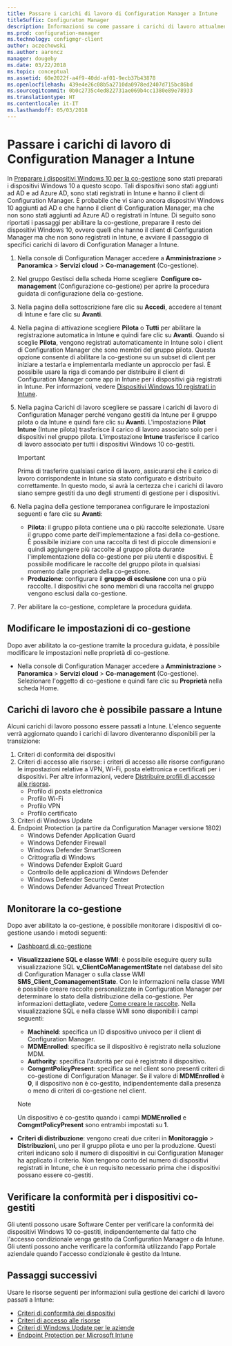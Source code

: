 ```yaml
---
title: Passare i carichi di lavoro di Configuration Manager a Intune
titleSuffix: Configuraton Manager
description: Informazioni su come passare i carichi di lavoro attualmente gestiti da Configuration Manager a Microsoft Intune.
ms.prod: configuration-manager
ms.technology: configmgr-client
author: aczechowski
ms.author: aaroncz
manager: dougeby
ms.date: 03/22/2018
ms.topic: conceptual
ms.assetid: 60e2022f-a4f9-40dd-af01-9ecb37b43878
ms.openlocfilehash: 439e4e26c08b5a2710da0978ed2407d715bc86bd
ms.sourcegitcommit: 0b0c2735c4ed822731ae069b4cc1380e89e78933
ms.translationtype: HT
ms.contentlocale: it-IT
ms.lasthandoff: 05/03/2018
---
```

# <a name="switch-configuration-manager-workloads-to-intune"></a>Passare i carichi di lavoro di Configuration Manager a Intune
In [Preparare i dispositivi Windows 10 per la co-gestione](co-management-prepare.md) sono stati preparati i dispositivi Windows 10 a questo scopo. Tali dispositivi sono stati aggiunti ad AD e ad Azure AD, sono stati registrati in Intune e hanno il client di Configuration Manager. È probabile che vi siano ancora dispositivi Windows 10 aggiunti ad AD e che hanno il client di Configuration Manager, ma che non sono stati aggiunti ad Azure AD o registrati in Intune. Di seguito sono riportati i passaggi per abilitare la co-gestione, preparare il resto dei dispositivi Windows 10, ovvero quelli che hanno il client di Configuration Manager ma che non sono registrati in Intune, e avviare il passaggio di specifici carichi di lavoro di Configuration Manager a Intune.

1. Nella console di Configuration Manager accedere a **Amministrazione** > **Panoramica** > **Servizi cloud** > **Co-management** (Co-gestione).    
2. Nel gruppo Gestisci della scheda Home scegliere  **Configure co-management** (Configurazione co-gestione) per aprire la procedura guidata di configurazione della co-gestione.    
3. Nella pagina della sottoscrizione fare clic su **Accedi**, accedere al tenant di Intune e fare clic su **Avanti**.   
4. Nella pagina di attivazione scegliere **Pilota** o **Tutti** per abilitare la registrazione automatica in Intune e quindi fare clic su **Avanti**. Quando si sceglie **Pilota**, vengono registrati automaticamente in Intune solo i client di Configuration Manager che sono membri del gruppo pilota. Questa opzione consente di abilitare la co-gestione su un subset di client per iniziare a testarla e implementarla mediante un approccio per fasi. È possibile usare la riga di comando per distribuire il client di Configuration Manager come app in Intune per i dispositivi già registrati in Intune. Per informazioni, vedere [Dispositivi Windows 10 registrati in Intune](co-management-prepare.md#windows-10-devices-enrolled-in-intune).
5. Nella pagina Carichi di lavoro scegliere se passare i carichi di lavoro di Configuration Manager perché vengano gestiti da Intune per il gruppo pilota o da Intune e quindi fare clic su **Avanti**. L'impostazione **Pilot Intune** (Intune pilota) trasferisce il carico di lavoro associato solo per i dispositivi nel gruppo pilota. L'impostazione **Intune** trasferisce il carico di lavoro associato per tutti i dispositivi Windows 10 co-gestiti. 
        
   > [!Important]    
   > Prima di trasferire qualsiasi carico di lavoro, assicurarsi che il carico di lavoro corrispondente in Intune sia stato configurato e distribuito correttamente. In questo modo, si avrà la certezza che i carichi di lavoro siano sempre gestiti da uno degli strumenti di gestione per i dispositivi.   
1. Nella pagina della gestione temporanea configurare le impostazioni seguenti e fare clic su **Avanti**:
    - **Pilota**: il gruppo pilota contiene una o più raccolte selezionate. Usare il gruppo come parte dell'implementazione a fasi della co-gestione. È possibile iniziare con una raccolta di test di piccole dimensioni e quindi aggiungere più raccolte al gruppo pilota durante l'implementazione della co-gestione per più utenti e dispositivi. È possibile modificare le raccolte del gruppo pilota in qualsiasi momento dalle proprietà della co-gestione.
    - **Produzione**: configurare il **gruppo di esclusione** con una o più raccolte. I dispositivi che sono membri di una raccolta nel gruppo vengono esclusi dalla co-gestione. 
2. Per abilitare la co-gestione, completare la procedura guidata.  

## <a name="modify-your-co-management-settings"></a>Modificare le impostazioni di co-gestione
Dopo aver abilitato la co-gestione tramite la procedura guidata, è possibile modificare le impostazioni nelle proprietà di co-gestione.  
- Nella console di Configuration Manager accedere a **Amministrazione** > **Panoramica** > **Servizi cloud** > **Co-management** (Co-gestione).  
Selezionare l'oggetto di co-gestione e quindi fare clic su **Proprietà** nella scheda Home. 

## <a name="workloads-able-to-be-transitioned-to-intune"></a>Carichi di lavoro che è possibile passare a Intune
Alcuni carichi di lavoro possono essere passati a Intune. L'elenco seguente verrà aggiornato quando i carichi di lavoro diventeranno disponibili per la transizione:
1. Criteri di conformità dei dispositivi
2. Criteri di accesso alle risorse: i criteri di accesso alle risorse configurano le impostazioni relative a VPN, Wi-Fi, posta elettronica e certificati per i dispositivi. Per altre informazioni, vedere [Distribuire profili di accesso alle risorse](https://docs.microsoft.com/intune/device-profiles).
      - Profilo di posta elettronica
      - Profilo Wi-Fi
      - Profilo VPN
      - Profilo certificato
3. Criteri di Windows Update
4. Endpoint Protection (a partire da Configuration Manager versione 1802)
      - Windows Defender Application Guard
      - Windows Defender Firewall
      - Windows Defender SmartScreen
      - Crittografia di Windows
      - Windows Defender Exploit Guard
      - Controllo delle applicazioni di Windows Defender
      - Windows Defender Security Center
      - Windows Defender Advanced Threat Protection



## <a name="monitor-co-management"></a>Monitorare la co-gestione
Dopo aver abilitato la co-gestione, è possibile monitorare i dispositivi di co-gestione usando i metodi seguenti:

- [Dashboard di co-gestione](/sccm/core/clients/manage/co-management-dashboard)
- **Visualizzazione SQL e classe WMI**: è possibile eseguire query sulla visualizzazione SQL **v&#95;ClientCoManagementState** nel database del sito di Configuration Manager o sulla classe WMI **SMS&#95;Client&#95;ComanagementState**. Con le informazioni nella classe WMI è possibile creare raccolte personalizzate in Configuration Manager per determinare lo stato della distribuzione della co-gestione. Per informazioni dettagliate, vedere [Come creare le raccolte](/sccm/core/clients/manage/collections/create-collections). Nella visualizzazione SQL e nella classe WMI sono disponibili i campi seguenti: 
    - **MachineId**: specifica un ID dispositivo univoco per il client di Configuration Manager.
    - **MDMEnrolled**: specifica se il dispositivo è registrato nella soluzione MDM. 
    - **Authority**: specifica l'autorità per cui è registrato il dispositivo.
    - **ComgmtPolicyPresent**: specifica se nel client sono presenti criteri di co-gestione di Configuration Manager. Se il valore di **MDMEnrolled** è **0**, il dispositivo non è co-gestito, indipendentemente dalla presenza o meno di criteri di co-gestione nel client.

   > [!Note]    
   > Un dispositivo è co-gestito quando i campi **MDMEnrolled** e **ComgmtPolicyPresent** sono entrambi impostati su **1**.

- **Criteri di distribuzione**: vengono creati due criteri in **Monitoraggio** > **Distribuzioni**, uno per il gruppo pilota e uno per la produzione. Questi criteri indicano solo il numero di dispositivi in cui Configuration Manager ha applicato il criterio. Non tengono conto del numero di dispositivi registrati in Intune, che è un requisito necessario prima che i dispositivi possano essere co-gestiti.  

## <a name="check-compliance-for-co-managed-devices"></a>Verificare la conformità per i dispositivi co-gestiti
Gli utenti possono usare Software Center per verificare la conformità dei dispositivi Windows 10 co-gestiti, indipendentemente dal fatto che l'accesso condizionale venga gestito da Configuration Manager o da Intune. Gli utenti possono anche verificare la conformità utilizzando l'app Portale aziendale quando l'accesso condizionale è gestito da Intune.

## <a name="next-steps"></a>Passaggi successivi
Usare le risorse seguenti per informazioni sulla gestione dei carichi di lavoro passati a Intune:
- [Criteri di conformità dei dispositivi](https://docs.microsoft.com/intune/device-compliance-get-started)
- [Criteri di accesso alle risorse](https://docs.microsoft.com/intune/device-profiles)
- [Criteri di Windows Update per le aziende](https://docs.microsoft.com/intune/windows-update-for-business-configure)
- [Endpoint Protection per Microsoft Intune](https://docs.microsoft.com/intune-classic/deploy-use/help-secure-windows-pcs-with-endpoint-protection-for-microsoft-intune)
